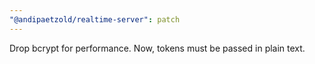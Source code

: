 ```yaml
---
"@andipaetzold/realtime-server": patch
---
```


Drop bcrypt for performance. Now, tokens must be passed in plain text.
